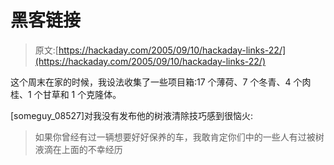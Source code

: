 # 黑客链接

> 原文:[https://hackaday.com/2005/09/10/hackaday-links-22/](https://hackaday.com/2005/09/10/hackaday-links-22/)

这个周末在家的时候，我设法收集了一些项目箱:17 个薄荷、7 个冬青、4 个肉桂、1 个甘草和 1 个克隆体。

[someguy_08527]对我没有发布他的树液清除技巧感到很恼火:

> 如果你曾经有过一辆想要好好保养的车，我敢肯定你们中的一些人有过被树液滴在上面的不幸经历